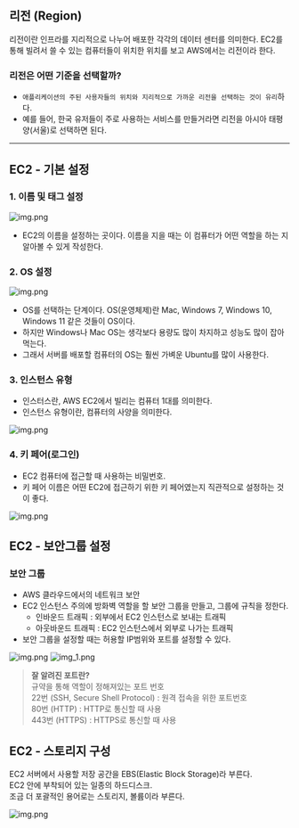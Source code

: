 ## 리전 (Region)

리전이란 인프라를 지리적으로 나누어 배포한 각각의 데이터 센터를 의미한다.
EC2를 통해 빌려서 쓸 수 있는 컴퓨터들이 위치한 위치를 보고 AWS에서는 리전이라 한다.

### 리전은 어떤 기준을 선택할까?
- `애플리케이션의 주된 사용자들의 위치와 지리적으로 가까운 리전을 선택하는 것이 유리`하다.
- 예를 들어, 한국 유저들이 주로 사용하는 서비스를 만들거라면 리전을 아시아 태평양(서울)로 선택하면 된다.

---

## EC2 - 기본 설정

### 1. 이름 및 태그 설정
![img.png](img/ec2-name-tag.png)

- EC2의 이름을 설정하는 곳이다. 이름을 지을 때는 이 컴퓨터가 어떤 역할을 하는 지 알아볼 수 있게 작성한다.

### 2. OS 설정
![img.png](img/ec2-select-os.png)

- OS를 선택하는 단계이다. OS(운영체제)란 Mac, Windows 7, Windows 10, Windows 11 같은 것들이 OS이다. 
- 하지만 Windows나 Mac OS는 생각보다 용량도 많이 차지하고 성능도 많이 잡아먹는다. 
- 그래서 서버를 배포할 컴퓨터의 OS는 훨씬 가벼운 Ubuntu를 많이 사용한다. 

### 3. 인스턴스 유형
- 인스터스란, AWS EC2에서 빌리는 컴퓨터 1대를 의미한다.
- 인스턴스 유형이란, 컴퓨터의 사양을 의미한다.

![img.png](img/ec2-instance.png)

### 4. 키 페어(로그인)
- EC2 컴퓨터에 접근할 때 사용하는 비밀번호.
- 키 페어 이름은 어떤 EC2에 접근하기 위한 키 페어였는지 직관적으로 설정하는 것이 좋다.

![img.png](img/ec2-key-pair.png)

## EC2 - 보안그룹 설정

### 보안 그룹
- AWS 클라우드에서의 네트워크 보안
- EC2 인스턴스 주의에 방화벽 역할을 할 보안 그룹을 만들고, 그룹에 규칙을 정한다.
  - 인바운드 트래픽 : 외부에서 EC2 인스턴스로 보내는 트래픽
  - 아웃바운드 트래픽 : EC2 인스턴스에서 외부로 나가는 트래픽
- 보안 그룹을 설정할 때는 허용할 IP범위와 포트를 설정할 수 있다.

![img.png](img/ec2-network-setting-1.png)
![img_1.png](img/ec2-network-setting-2.png)

> **잘 알려진 포트란?**<br>
> 규약을 통해 역할이 정해져있는 포트 번호<br>
> 22번 (SSH, Secure Shell Protocol) : 원격 접속을 위한 포트번호<br>
> 80번 (HTTP) : HTTP로 통신할 때 사용<br>
> 443번 (HTTPS) : HTTPS로 통신할 때 사용

## EC2 - 스토리지 구성

EC2 서버에서 사용할 저장 공간을 EBS(Elastic Block Storage)라 부른다.<br>
EC2 안에 부착되어 있는 일종의 하드디스크.<br>
조금 더 포괄적인 용어로는 스토리지, 볼륨이라 부른다.

![img.png](img/ec2-storage.png)